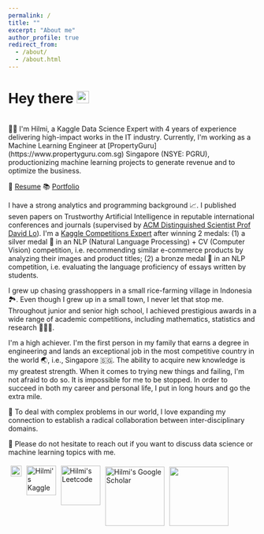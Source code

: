 ```yaml
---
permalink: /
title: ""
excerpt: "About me"
author_profile: true
redirect_from:
  - /about/
  - /about.html
---
```

Hey there <img src='https://media.giphy.com/media/hvRJCLFzcasrR4ia7z/giphy.gif' width='25px'>
======
<br>
🧑‍💻 I'm Hilmi, a Kaggle Data Science Expert with 4 years of experience delivering high-impact works in the IT industry. Currently, I'm working as a Machine Learning Engineer at [PropertyGuru](https://www.propertyguru.com.sg) Singapore (NSYE: PGRU),  productionizing machine learning projects to generate revenue and to optimize the business.

📝 [Resume](https://mhilmiasyrofi.github.io/files/Resume.pdf)  📚 [Portfolio](https://mhilmiasyrofi.github.io/portfolio/)

I have a strong analytics and programming background 📈. I published seven papers on Trustworthy Artificial Intelligence in reputable international conferences and journals (supervised by [ACM Distinguished Scientist Prof David Lo](http://www.mysmu.edu/faculty/davidlo/)). I'm a [Kaggle Competitions Expert](https://www.kaggle.com/mhilmiasyrofi/competitions) after winning 2 medals: (1) a silver medal 🥈 in an NLP (Natural Language Processing) + CV (Computer Vision) competition, i.e. recommending similar e-commerce products by analyzing their images and product titles; (2) a bronze medal 🥉 in an NLP competition, i.e. evaluating the language proficiency of essays written by students.

I grew up chasing grasshoppers in a small rice-farming village in Indonesia 🏞️. Even though I grew up in a small town, I never let that stop me. Throughout junior and senior high school, I achieved prestigious awards in a wide range of academic competitions, including mathematics, statistics and research 🏅🏅🏅.

I'm a high achiever. I'm the first person in my family that earns a degree in engineering and lands an exceptional job in the most competitive country in the world 🌏, i.e., Singapore 🇸🇬. The ability to acquire new knowledge is my greatest strength. When it comes to trying new things and failing, I'm not afraid to do so. It is impossible for me to be stopped. In order to succeed in both my career and personal life, I put in long hours and go the extra mile.

💼 To deal with complex problems in our world, I love expanding my connection to establish a radical collaboration between inter-disciplinary domains.

📌 Please do not hesitate to reach out if you want to discuss data science or machine learning topics with me.

<a href="https://www.linkedin.com/in/mhilmiasyrofi/">
  <img align="left" alt="Hilmi's LinkedIn" width="22px" style="margin: 5px;" src="https://raw.githubusercontent.com/peterthehan/peterthehan/master/assets/linkedin.svg" />
</a>

<a href="https://www.kaggle.com/mhilmiasyrofi">
  <img align="left" alt="Hilmi's Kaggle" width="60px" style="margin: 5px;" src="https://upload.wikimedia.org/wikipedia/commons/7/7c/Kaggle_logo.png" />
</a>
<a href="https://leetcode.com/mhilmiasyrofi/">
  <img align="left" alt="Hilmi's Leetcode" width="80px" style="margin: 5px;" src="https://upload.wikimedia.org/wikipedia/commons/0/0a/LeetCode_Logo_black_with_text.svg" />
</a>
<a href="https://www.semanticscholar.org/author/Muhammad-Hilmi-Asyrofi/1626115661">
  <img align="left" alt="Hilmi's Google Scholar" width="120px" style="margin: 5px; margin-top: 7px;" src="https://upload.wikimedia.org/wikipedia/commons/2/28/Google_Scholar_logo.png" />
</a>
<a>
  <img align="left" width="120px" style="margin: 5px; margin-top: 7px;" src="https://visitor-badge.glitch.me/badge?page_id=mhilmiasyrofi.mhilmiasyrofi" />
</a>